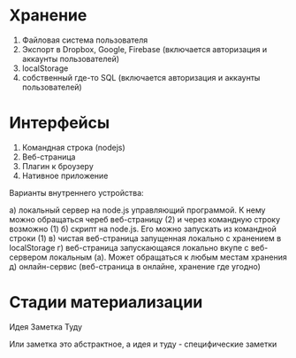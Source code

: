 # Хранение

1) Файловая система пользователя
2) Экспорт в Dropbox, Google, Firebase (включается авторизация и аккаунты пользователей)
3) localStorage
4) собственный где-то SQL (включается авторизация и аккаунты пользователей)


# Интерфейсы

1. Командная строка (nodejs)
2. Веб-страница
3. Плагин к броузеру
4. Нативное приложение

Варианты внутреннего устройства:

а) локальный сервер на node.js управляющий программой. К нему можно обращаться череб веб-страницу (2) и через командную строку возможно (1)
б) скрипт на node.js. Его можно запускать из командной строки (1)
в) чистая веб-страница запущенная локально с хранением в localStorage
г) веб-страница запускающаяся локально вкупе с веб-сервером локальным (а). Может обращаться к любым местам хранения
д) онлайн-сервис (веб-страница в онлайне, хранение где угодно)


# Стадии материализации

Идея
Заметка
Туду

Или заметка это абстрактное, а идея и туду - специфические заметки